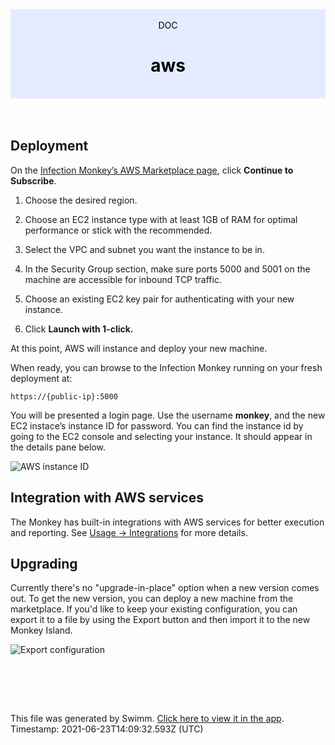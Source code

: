 <div align="center" style="background-color: #e5ecff; color: black"><br/><div>DOC</div><h1>aws</h1><br/></div>
<br/>

<br/>

Deployment
----------

On the [Infection Monkey’s AWS Marketplace page](https://aws.amazon.com/marketplace/pp/GuardiCore-Infection-Monkey/B07B3J7K6D), click **Continue to Subscribe**.

1.  Choose the desired region.
    
2.  Choose an EC2 instance type with at least 1GB of RAM for optimal performance or stick with the recommended.
    
3.  Select the VPC and subnet you want the instance to be in.
    
4.  In the Security Group section, make sure ports 5000 and 5001 on the machine are accessible for inbound TCP traffic.
    
5.  Choose an existing EC2 key pair for authenticating with your new instance.
    
6.  Click **Launch with 1-click.**
    

At this point, AWS will instance and deploy your new machine.

When ready, you can browse to the Infection Monkey running on your fresh deployment at:

`https://{public-ip}:5000`

You will be presented a login page. Use the username **monkey**, and the new EC2 instace’s instance ID for password. You can find the instance id by going to the EC2 console and selecting your instance. It should appear in the details pane below.

![AWS instance ID](https://www.guardicore.com/infectionmonkey/docs/images/setup/aws/aws-instance-id.png)

Integration with AWS services
-----------------------------

The Monkey has built-in integrations with AWS services for better execution and reporting. See [Usage -> Integrations](app://open_new_swimm_window/#/repos/Zg1flrWRgvls0c2mFyDI/file?filePath=../../usage/integrations) for more details.

Upgrading
---------

Currently there's no "upgrade-in-place" option when a new version comes out. To get the new version, you can deploy a new machine from the marketplace. If you'd like to keep your existing configuration, you can export it to a file by using the Export button and then import it to the new Monkey Island.

![Export configuration](https://www.guardicore.com/infectionmonkey/docs/images/setup/export-configuration.png)

<br/>

<br/><br/>

This file was generated by Swimm. [Click here to view it in the app](https://swimm.io/link?l=c3dpbW0lM0ElMkYlMkZyZXBvcyUyRlpnMWZscldSZ3ZsczBjMm1GeURJJTJGZG9jcyUyRmV0YVVuYThHRmVGYjF4anRNS1R1). Timestamp: 2021-06-23T14:09:32.593Z (UTC)
